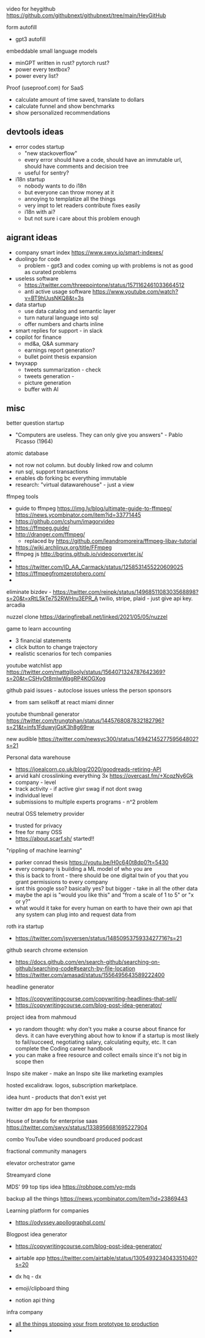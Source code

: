 video for heygithub https://github.com/githubnext/githubnext/tree/main/HeyGitHub


form autofill
- gpt3 autofill

embeddable small language models
- minGPT written in rust? pytorch rust?
- power every textbox?
- power every list?

Proof (useproof.com) for SaaS
- calculate amount of time saved, translate to dollars
- calculate funnel and show benchmarks
- show personalized recommendations

## devtools ideas

- error codes startup
	- "new stackoverflow"
	- every error should have a code, should have an immutable url, should have comments and decision tree
	- useful for sentry?
- i18n startup
	- nobody wants to do i18n
	- but everyone can throw money at it
	- annoying to templatize all the things
	- very impt to let readers contribute fixes easily
	- i18n with ai?
	- but not sure i care about this problem enough

## aigrant ideas

- company smart index https://www.swyx.io/smart-indexes/
- duolingo for code
	- problem - gpt3 and codex coming up with problems is not as good as curated problems
- useless software
	- https://twitter.com/threepointone/status/1571162461033664512
	- anti active usage software https://www.youtube.com/watch?v=BT9hUusNKQ8&t=3s
- data startup
	- use data catalog and semantic layer
	- turn natural language into sql
	- offer numbers and charts inline
- smart replies for support - in slack
- copilot for finance 
	- md&a, Q&A summary
	- earnings report generation?
	- bullet point thesis expansion
- twyxapp
	- tweets summarization - check
	- tweets generation - 
	- picture generation
	- buffer with AI

## misc

better question startup
- "Computers are useless. They can only give you answers" - Pablo Picasso (1964)

atomic database
- not row not column. but doubly linked row and column
- run sql, support transactions
- enables db forking bc everything immutable
- research: "virtual datawarehouse" - just a view

ffmpeg tools
- guide to ffmpeg https://img.ly/blog/ultimate-guide-to-ffmpeg/ https://news.ycombinator.com/item?id=33771445
- https://github.com/cshum/imagorvideo
- https://ffmpeg.guide/
- http://dranger.com/ffmpeg/
	- replaced by https://github.com/leandromoreira/ffmpeg-libav-tutorial
- https://wiki.archlinux.org/title/FFmpeg
- ffmpeg js http://bgrins.github.io/videoconverter.js/
- 
- https://twitter.com/ID_AA_Carmack/status/1258531455220609025
- https://ffmpegfromzerotohero.com/
- 



eliminate bizdev - https://twitter.com/reinpk/status/1496851108303568898?s=20&t=xRtL5kTe752RWHru3EPR_A twilio, stripe, plaid - just give api key. arcadia

nuzzel clone https://daringfireball.net/linked/2021/05/05/nuzzel


game to learn accounting
- 3 financial statements
- click button to change trajectory
- realistic scenarios for tech companies


youtube watchlist app https://twitter.com/mattgillooly/status/1564071324787642369?s=20&t=CSHyOt8mlwWqgRP4KOGXog


github paid issues -  autoclose issues unless the person sponsors 
- from sam selikoff at react miami dinner


youtube thumbnail generator https://twitter.com/trungtphan/status/1445768087832182796?s=21&t=infs1FduwyjGsK3h8g69nw

new audible
https://twitter.com/newsyc300/status/1494214527759564802?s=21

Personal data warehouse
- https://joealcorn.co.uk/blog/2020/goodreads-retiring-API
- arvid kahl crosslinking everything 3x https://overcast.fm/+XcqzNy6Gk
- company - level
- track activity - if active givr swag if not dont swag
- individual level 
- submissions to multiple experts programs - n^2 problem

neutral OSS telemetry provider
- trusted for privacy
- free for many OSS
- https://about.scarf.sh/ started!!


"rippling of machine learning"
- parker conrad thesis https://youtu.be/H0c640t8dp0?t=5430
- every company is building a ML model of who you are
- this is back to front - there should be one digital twin of you that you grant permissions to every company
- isnt this google sso? basically yes? but bigger - take in all the other data
- maybe the api is "would you like this" and "from a scale of 1 to 5" or "x or y?"
- what would it take for every human on earth to have their own api that any system can plug into and request data from




roth ira startup
- https://twitter.com/jsyversen/status/1485095375933427716?s=21

github search chrome extension
- https://docs.github.com/en/search-github/searching-on-github/searching-code#search-by-file-location
- https://twitter.com/amasad/status/1556495643589222400

headline generator
- https://copywritingcourse.com/copywriting-headlines-that-sell/
- https://copywritingcourse.com/blog-post-idea-generator/

project idea from mahmoud 
- yo random thought: why don't you make a course about finance for devs. it can have everything about how to know if a startup is most likely to fail/succeed, negotiating salary, calculating equity, etc. It can complete the Coding career handbook
- you can make a free resource and collect emails since it's not big in scope then


Inspo site maker - make an Inspo site like marketing examples

hosted excalidraw. logos, subscription marketplace. 

idea hunt - products that don't exist yet

twitter dm app for ben thompson

House of brands for enterprise saas https://twitter.com/swyx/status/1338956681695227904

combo YouTube video soundboard produced podcast

fractional community managers

elevator orchestrator game

Streamyard clone

MDS' 99 top tips idea https://robhope.com/yo-mds

backup all the things https://news.ycombinator.com/item?id=23869443 


Learning platform for companies
- https://odyssey.apollographql.com/

Blogpost idea generator
- https://copywritingcourse.com/blog-post-idea-generator/

- airtable app https://twitter.com/airtable/status/1305493234043351040?s=20
- dx hq - dx
- emoji/clipboard thing
- notion api thing


infra company
- [all the things stopping your from prototype to production ](https://twitter.com/jwynia/status/1587095193530023937)
- 